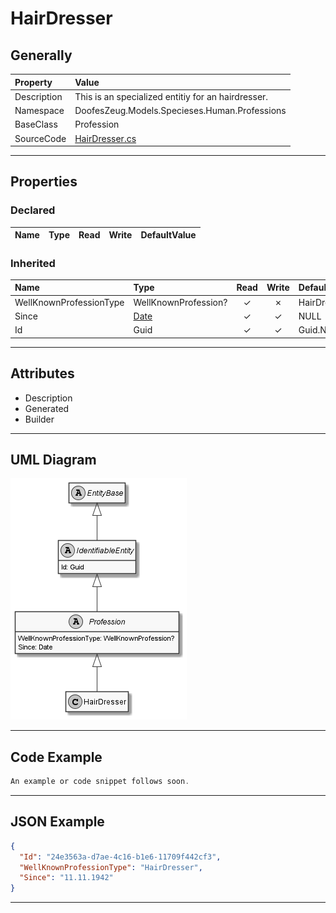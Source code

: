 ﻿# HairDresser

## Generally

|Property|Value|
|:-|:-|
|Description|This is an specialized entitiy for an hairdresser.|
|Namespace|DoofesZeug.Models.Specieses.Human.Professions|
|BaseClass|Profession|
|SourceCode|[HairDresser.cs](../../../../DoofesZeug.Library/Src/Models/Specieses/Human/Professions/HairDresser.cs)|

---

## Properties

### Declared

|Name|Type|Read|Write|DefaultValue|
|:---|:---|:--:|:---:|:-----------|

### Inherited

|Name|Type|Read|Write|DefaultValue|
|:---|:---|:--:|:---:|:-----------|
|WellKnownProfessionType|WellKnownProfession?|&#x2713;|&#x2717;|HairDresser|
|Since|[Date](../../Models/DoofesZeug.Models.DateAndTime/Date.md)|&#x2713;|&#x2713;|NULL|
|Id|Guid|&#x2713;|&#x2713;|Guid.NewGuid()|

---

## Attributes

- Description
- Generated
- Builder

---

## UML Diagram

![HairDresser.png](./HairDresser.png "HairDresser")

---

## Code Example

```cs
An example or code snippet follows soon.
```

---

## JSON Example

```json
{
  "Id": "24e3563a-d7ae-4c16-b1e6-11709f442cf3",
  "WellKnownProfessionType": "HairDresser",
  "Since": "11.11.1942"
}
```

---

